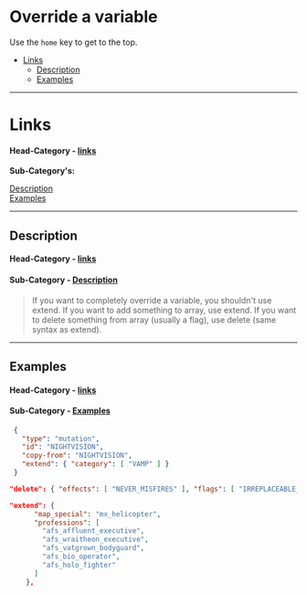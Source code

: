 # Override a variable

Use the `home` key to get to the top.

- [Links](#links)
  * [Description](#description)
  * [Examples](#examples)


---
# Links
#### Head-Category - [links](#links)


**Sub-Category's:**

[Description](#description)\
[Examples](#examples)

---
## Description #
#### Head-Category  - [links](#links)
#### Sub-Category - [Description](#description)



> If you want to completely override a variable, you shouldn't use extend. If you want to add something to array, use extend. If you want to delete something from array (usually a flag), use delete (same syntax as extend).

---
## Examples
#### Head-Category - [links](#links)
#### Sub-Category - [Examples](#examples)

```JSON
 {
   "type": "mutation",
   "id": "NIGHTVISION",
   "copy-from": "NIGHTVISION",
   "extend": { "category": [ "VAMP" ] }
 }
```

```JSON
"delete": { "effects": [ "NEVER_MISFIRES" ], "flags": [ "IRREPLACEABLE_CONSUMABLE" ] }
```

```JSON
"extend": {
      "map_special": "mx_helicopter",
      "professions": [
        "afs_affluent_executive",
        "afs_wraitheon_executive",
        "afs_vatgrown_bodyguard",
        "afs_bio_operator",
        "afs_holo_fighter"
      ]
    },
```
